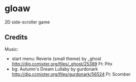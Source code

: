 # gloaw

2D side-scroller game

## Credits

Music:
- start menu: Reverie (small theme) by _ghost 
http://dig.ccmixter.org/files/_ghost/25389 Ft: Pitx
- bg: Autumn's Dream Lullaby by gurdonark 
http://dig.ccmixter.org/files/gurdonark/56524 Ft: Scomber
